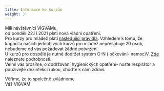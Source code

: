 ```yaml
---
title: Informace ke kurzům
weight: 3
---
```

Milí návštěvníci VIGVAMu,\
od pondělí 22.11.2021 platí nová [](https://covid.gov.cz/situace/volny-cas/materska-centra-ddm)vládní opatření.\
Pro kurzy pro mládež platí [následující pravidla](ttps://covid.gov.cz/situace/podnikatelska-cinnost/povinne-testovani-zamestnancu-na-pracovistich-osvc).  Vzhledem k tomu, že kapacita našich jednotlivých kurzů  pro mládež nepřesahuje 20 osob, nebudeme od vás požadovat žádné potvrzení.\
U kurzů pro dospělé je  nutné dodržet systém O-N ( očkování- nemoc)V. [Zde](https://covid.gov.cz/situace/volny-cas/dalsi-sporty) naleznete podrobnosti. \
Velmi vás prosíme, o dodržování hygienických opatření- noste respirátor a používejte dezinfekci rukou, choďte k nám zdraví. 

Věříme, že to společně zvládneme\
Váš VIGVAM